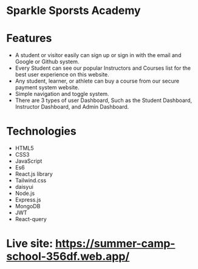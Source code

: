 # Sparkle Sporsts Academy
# Features
* A student or visitor easily can sign up or sign in with the email and Google or Github system.
* Every Student can see our popular Instructors and Courses list for the best user experience on this website.
* Any student, learner, or athlete can buy a course from    our secure payment system website.
* Simple navigation and toggle system.
* There are 3 types of user Dashboard, Such as the Student Dashboard, Instructor Dashboard, and Admin Dashboard.

# Technologies
* HTML5
* CSS3
* JavaScript
* Es6
* React.js library
* Tailwind.css
* daisyui
* Node.js
* Express.js
* MongoDB
* JWT
* React-query
# Live site: https://summer-camp-school-356df.web.app/